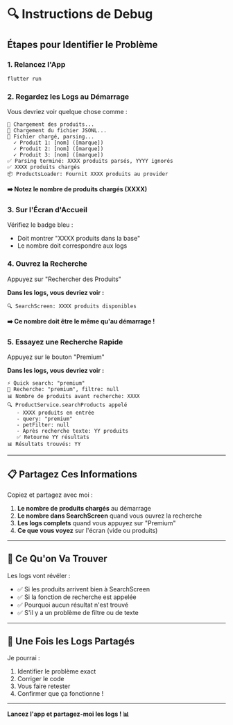 # 🔍 Instructions de Debug

## Étapes pour Identifier le Problème

### 1. Relancez l'App

```bash
flutter run
```

### 2. Regardez les Logs au Démarrage

Vous devriez voir quelque chose comme :

```
🔄 Chargement des produits...
📁 Chargement du fichier JSONL...
📄 Fichier chargé, parsing...
  ✓ Produit 1: [nom] ([marque])
  ✓ Produit 2: [nom] ([marque])
  ✓ Produit 3: [nom] ([marque])
✅ Parsing terminé: XXXX produits parsés, YYYY ignorés
✅ XXXX produits chargés
📦 ProductsLoader: Fournit XXXX produits au provider
```

**➡️ Notez le nombre de produits chargés (XXXX)**

### 3. Sur l'Écran d'Accueil

Vérifiez le badge bleu :

- Doit montrer "XXXX produits dans la base"
- Le nombre doit correspondre aux logs

### 4. Ouvrez la Recherche

Appuyez sur "Rechercher des Produits"

**Dans les logs, vous devriez voir :**

```
🔍 SearchScreen: XXXX produits disponibles
```

**➡️ Ce nombre doit être le même qu'au démarrage !**

### 5. Essayez une Recherche Rapide

Appuyez sur le bouton "Premium"

**Dans les logs, vous devriez voir :**

```
⚡ Quick search: "premium"
🔎 Recherche: "premium", filtre: null
📊 Nombre de produits avant recherche: XXXX
🔍 ProductService.searchProducts appelé
   - XXXX produits en entrée
   - query: "premium"
   - petFilter: null
   - Après recherche texte: YY produits
   ✅ Retourne YY résultats
📊 Résultats trouvés: YY
```

---

## 📋 Partagez Ces Informations

Copiez et partagez avec moi :

1. **Le nombre de produits chargés** au démarrage
2. **Le nombre dans SearchScreen** quand vous ouvrez la recherche
3. **Les logs complets** quand vous appuyez sur "Premium"
4. **Ce que vous voyez** sur l'écran (vide ou produits)

---

## 🎯 Ce Qu'on Va Trouver

Les logs vont révéler :

- ✅ Si les produits arrivent bien à SearchScreen
- ✅ Si la fonction de recherche est appelée
- ✅ Pourquoi aucun résultat n'est trouvé
- ✅ S'il y a un problème de filtre ou de texte

---

## 🚀 Une Fois les Logs Partagés

Je pourrai :

1. Identifier le problème exact
2. Corriger le code
3. Vous faire retester
4. Confirmer que ça fonctionne !

---

**Lancez l'app et partagez-moi les logs ! 📊**
